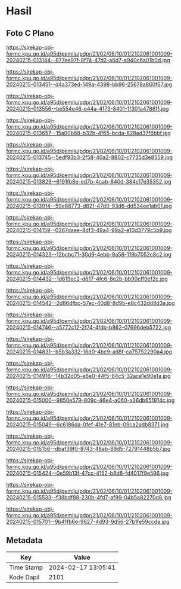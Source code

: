 # Hasil

## Foto C Plano

https://sirekap-obj-formc.kpu.go.id/a95d/pemilu/pdpr/21/02/06/10/01/2102061001009-20240215-013144--877ee97f-8f74-47d2-a6d7-a940c6a01b0d.jpg

https://sirekap-obj-formc.kpu.go.id/a95d/pemilu/pdpr/21/02/06/10/01/2102061001009-20240215-013451--d4a373ed-149a-4398-bb96-25678a860f67.jpg

https://sirekap-obj-formc.kpu.go.id/a95d/pemilu/pdpr/21/02/06/10/01/2102061001009-20240215-013556--be554e46-e44a-4173-8401-1f301a4786f1.jpg

https://sirekap-obj-formc.kpu.go.id/a95d/pemilu/pdpr/21/02/06/10/01/2102061001009-20240215-013657--15a00b88-b32b-4f65-bcda-828ad37f6bbf.jpg

https://sirekap-obj-formc.kpu.go.id/a95d/pemilu/pdpr/21/02/06/10/01/2102061001009-20240215-013745--5edf93b3-2f58-40a2-8802-c7735d3e8559.jpg

https://sirekap-obj-formc.kpu.go.id/a95d/pemilu/pdpr/21/02/06/10/01/2102061001009-20240215-013829--6191fb8e-ed7b-4cab-840d-384c17e35352.jpg

https://sirekap-obj-formc.kpu.go.id/a95d/pemilu/pdpr/21/02/06/10/01/2102061001009-20240215-013914--59e88773-d821-47d0-93d6-dd534ee1ab01.jpg

https://sirekap-obj-formc.kpu.go.id/a95d/pemilu/pdpr/21/02/06/10/01/2102061001009-20240215-014159--0367daee-8df3-49a4-99a2-e10d3779c5b9.jpg

https://sirekap-obj-formc.kpu.go.id/a95d/pemilu/pdpr/21/02/06/10/01/2102061001009-20240215-014323--12bcbc71-30d9-4ebb-9a56-119b7052c8c2.jpg

https://sirekap-obj-formc.kpu.go.id/a95d/pemilu/pdpr/21/02/06/10/01/2102061001009-20240215-014432--1d619ec2-d617-4fc6-8e2b-bb90cff9ef2c.jpg

https://sirekap-obj-formc.kpu.go.id/a95d/pemilu/pdpr/21/02/06/10/01/2102061001009-20240215-014542--2d86dfbc-57ec-40d8-8d9b-e8c432dd8d3a.jpg

https://sirekap-obj-formc.kpu.go.id/a95d/pemilu/pdpr/21/02/06/10/01/2102061001009-20240215-014746--a5772c12-2f74-4fdb-b862-07696deb5722.jpg

https://sirekap-obj-formc.kpu.go.id/a95d/pemilu/pdpr/21/02/06/10/01/2102061001009-20240215-014831--b5b3a332-16d0-4bc9-ad8f-ca75752290a4.jpg

https://sirekap-obj-formc.kpu.go.id/a95d/pemilu/pdpr/21/02/06/10/01/2102061001009-20240215-014916--14b32d05-e6e0-44f5-84c5-32ace1e90e1a.jpg

https://sirekap-obj-formc.kpu.go.id/a95d/pemilu/pdpr/21/02/06/10/01/2102061001009-20240215-015000--9850e579-809c-46e4-a060-a36db651914c.jpg

https://sirekap-obj-formc.kpu.go.id/a95d/pemilu/pdpr/21/02/06/10/01/2102061001009-20240215-015049--6c6186da-0fef-41e7-81eb-09ca2adb8371.jpg

https://sirekap-obj-formc.kpu.go.id/a95d/pemilu/pdpr/21/02/06/10/01/2102061001009-20240215-015156--dbaf39f0-8743-48ab-89d5-72791448b5b7.jpg

https://sirekap-obj-formc.kpu.go.id/a95d/pemilu/pdpr/21/02/06/10/01/2102061001009-20240215-015424--0e59b13f-47cc-4152-b8d8-fd4017f9e596.jpg

https://sirekap-obj-formc.kpu.go.id/a95d/pemilu/pdpr/21/02/06/10/01/2102061001009-20240215-015533--f38bdf88-230b-4fd7-af99-04b5a82270d8.jpg

https://sirekap-obj-formc.kpu.go.id/a95d/pemilu/pdpr/21/02/06/10/01/2102061001009-20240215-015701--9b41fb6e-9627-4d93-9d56-27b1fe59ccda.jpg


## Metadata

| Key        | Value               |
| ---------- | ------------------- |
| Time Stamp | 2024-02-17 13:05:41 |
| Kode Dapil | 2101                |



